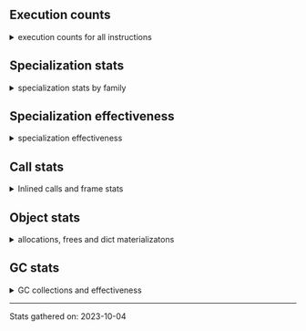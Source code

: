 ## Execution counts

<details>
<summary> execution counts for all instructions </summary>

|Name | Base Count | Head Count | Change | 
|---|---:|---:|---:|
| UNARY_NOT | 50,993,520 | 58,454,074 | 14.6% |
| LOAD_SUPER_ATTR_METHOD | 113,854,781 | 117,812,831 | 3.5% |
| LOAD_SUPER_ATTR | 1,180 | 1,140 | -3.4% |
| POP_JUMP_IF_NONE | 300,166,597 | 308,595,700 | 2.8% |
| STORE_ATTR_INSTANCE_VALUE | 934,384,296 | 960,752,381 | 2.8% |
| POP_JUMP_IF_NOT_NONE | 424,450,764 | 436,001,323 | 2.7% |
| COPY | 1,037,365,883 | 1,059,674,576 | 2.2% |
| LOAD_ATTR_METHOD_WITH_VALUES | 1,815,867,293 | 1,845,060,081 | 1.6% |
| TO_BOOL_BOOL | 3,308,341,415 | 3,359,902,301 | 1.6% |
| COPY_FREE_VARS | 260,146,218 | 264,103,288 | 1.5% |
| LOAD_ATTR_INSTANCE_VALUE | 4,059,822,105 | 4,120,505,159 | 1.5% |
| CALL_PY_EXACT_ARGS | 2,790,806,684 | 2,823,758,346 | 1.2% |
| JUMP_FORWARD | 425,538,840 | 429,603,863 | 1.0% |
| RETURN_VALUE | 2,985,260,922 | 3,014,238,111 | 1.0% |
| POP_TOP | 2,493,461,049 | 2,513,578,240 | 0.8% |
| LOAD_GLOBAL_MODULE | 2,974,794,271 | 2,997,253,527 | 0.8% |
| POP_JUMP_IF_TRUE | 1,493,945,996 | 1,504,318,599 | 0.7% |
| RESUME_CHECK | 5,211,823,755 | 5,244,774,188 | 0.6% |
| LOAD_DEREF | 813,351,374 | 817,305,532 | 0.5% |
| POP_JUMP_IF_FALSE | 8,454,325,049 | 8,493,444,001 | 0.5% |
| LOAD_FAST | 28,940,430,555 | 29,083,743,386 | 0.5% |
| CALL_ISINSTANCE | 789,548,706 | 793,504,410 | 0.5% |
| SWAP | 912,114,216 | 915,537,419 | 0.4% |
| COMPARE_OP_INT | 1,429,502,911 | 1,434,806,988 | 0.4% |
| STORE_FAST | 10,041,947,401 | 10,067,104,636 | 0.3% |
| BINARY_SUBSCR_LIST_INT | 877,946,244 | 880,502,787 | 0.3% |
| RETURN_CONST | 1,329,815,720 | 1,333,796,502 | 0.3% |
| INSTRUMENTED_JUMP_BACKWARD | 7,353 | 7,338 | -0.2% |
| BINARY_OP_SUBTRACT_INT | 474,087,296 | 475,245,515 | 0.2% |
| LOAD_CONST | 9,996,324,239 | 10,017,338,646 | 0.2% |
| INSTRUMENTED_FOR_ITER | 8,373 | 8,358 | -0.2% |
| STORE_SUBSCR_LIST_INT | 302,237,940 | 302,796,780 | 0.2% |
| BINARY_OP | 817,077,333 | 818,617,991 | 0.2% |
| JUMP_BACKWARD | 3,294,874,374 | 3,301,858,376 | 0.2% |
| LOAD_GLOBAL_BUILTIN | 4,135,782,366 | 4,143,735,619 | 0.2% |
| LOAD_FAST_LOAD_FAST | 8,074,517,620 | 8,090,171,437 | 0.2% |
| BINARY_OP_ADD_INT | 2,223,338,361 | 2,226,965,581 | 0.2% |
| FOR_ITER_RANGE | 474,841,778 | 475,543,696 | 0.1% |
| UNARY_INVERT | 11,332,228 | 11,342,555 | 0.1% |
| DELETE_FAST | 370,727 | 370,404 | -0.1% |
| CALL_FUNCTION_EX | 74,229,826 | 74,228,730 | -0.0% |
| STORE_ATTR | 53,862,054 | 53,860,855 | -0.0% |
| UNPACK_SEQUENCE_LIST | 140,237,320 | 140,237,320 | 0.0% |
| CALL_LEN | 323,499,299 | 323,501,132 | 0.0% |
| CALL_LIST_APPEND | 239,880,240 | 239,880,876 | 0.0% |
| UNARY_NEGATIVE | 135,776,400 | 135,776,400 | 0.0% |
| IS_OP | 602,576,225 | 602,599,239 | 0.0% |
| LOAD_GLOBAL | 80,199,306 | 80,198,210 | -0.0% |
| COMPARE_OP_FLOAT | 109,605,279 | 109,608,965 | 0.0% |
| MAKE_CELL | 83,122,535 | 83,121,401 | -0.0% |
| BINARY_SLICE | 245,065,614 | 245,065,617 | 0.0% |
| JUMP_BACKWARD_NO_INTERRUPT | 390,536,056 | 390,536,352 | 0.0% |
| BUILD_CONST_KEY_MAP | 8,840,820 | 8,840,820 | 0.0% |
| BUILD_STRING | 59,030,100 | 59,030,100 | 0.0% |
| LOAD_ATTR_SLOT | 1,332,306,454 | 1,332,318,862 | 0.0% |
| BINARY_SUBSCR | 1,122,684,325 | 1,122,683,449 | -0.0% |
| INSTRUMENTED_RETURN_CONST | 5,460 | 5,460 | 0.0% |
| CONVERT_VALUE | 104,400,060 | 104,400,060 | 0.0% |
| BINARY_OP_SUBTRACT_FLOAT | 269,754,780 | 269,756,823 | 0.0% |
| CALL_BUILTIN_FAST_WITH_KEYWORDS | 52,230,404 | 52,230,067 | -0.0% |
| FOR_ITER_LIST | 1,258,876,591 | 1,258,897,073 | 0.0% |
| UNPACK_SEQUENCE | 14,774,680 | 14,774,680 | 0.0% |
| LOAD_LOCALS | 2,580 | 2,580 | 0.0% |
| COMPARE_OP | 136,978,590 | 136,988,107 | 0.0% |
| LOAD_ATTR_METHOD_LAZY_DICT | 46,645,464 | 46,645,624 | 0.0% |
| FOR_ITER | 296,904,392 | 296,907,474 | 0.0% |
| PUSH_NULL | 1,138,686,453 | 1,138,695,117 | 0.0% |
| BINARY_OP_INPLACE_ADD_UNICODE | 5,925,820 | 5,925,820 | 0.0% |
| CONTAINS_OP | 2,047,666,332 | 2,047,687,356 | 0.0% |
| BUILD_TUPLE | 709,127,341 | 709,134,949 | 0.0% |
| STORE_NAME | 4,800 | 4,800 | 0.0% |
| NOP | 1,482,426,679 | 1,482,459,936 | 0.0% |
| DICT_MERGE | 9,712,600 | 9,712,600 | 0.0% |
| LOAD_BUILD_CLASS | 1,320 | 1,320 | 0.0% |
| STORE_GLOBAL | 6,152,400 | 6,152,400 | 0.0% |
| MAKE_FUNCTION | 93,659,344 | 93,658,911 | -0.0% |
| CALL_STR_1 | 57,098,860 | 57,098,860 | 0.0% |
| CALL_KW | 168,392,138 | 168,393,291 | 0.0% |
| SET_ADD | 3,100,800 | 3,100,800 | 0.0% |
| LOAD_ATTR_MODULE | 336,898,873 | 336,911,361 | 0.0% |
| CALL_TYPE_1 | 342,404,668 | 342,418,492 | 0.0% |
| END_FOR | 57,060,820 | 57,060,820 | 0.0% |
| INSTRUMENTED_JUMP_FORWARD | 14,567,880 | 14,567,880 | 0.0% |
| UNPACK_SEQUENCE_TUPLE | 441,540,926 | 441,540,966 | 0.0% |
| LIST_EXTEND | 47,937,089 | 47,939,303 | 0.0% |
| LOAD_ATTR_CLASS | 136,082,870 | 136,085,982 | 0.0% |
| STORE_SLICE | 117,634,740 | 117,634,740 | 0.0% |
| RETURN_GENERATOR | 250,485,158 | 250,485,162 | 0.0% |
| BINARY_SUBSCR_DICT | 631,199,907 | 631,199,695 | -0.0% |
| SET_UPDATE | 360 | 360 | 0.0% |
| TO_BOOL_INT | 230,943,772 | 230,974,196 | 0.0% |
| STORE_ATTR_SLOT | 1,054,060,265 | 1,054,057,500 | -0.0% |
| LOAD_ATTR_METHOD_NO_DICT | 1,367,329,294 | 1,367,332,922 | 0.0% |
| STORE_SUBSCR_DICT | 199,005,192 | 199,010,519 | 0.0% |
| CALL_METHOD_DESCRIPTOR_NOARGS | 224,534,837 | 224,534,647 | -0.0% |
| BUILD_SET | 1,466,520 | 1,466,520 | 0.0% |
| EXTENDED_ARG | 410,623,740 | 410,623,920 | 0.0% |
| LIST_APPEND | 146,436,892 | 146,440,757 | 0.0% |
| CALL_METHOD_DESCRIPTOR_O | 243,398,373 | 243,396,560 | -0.0% |
| LOAD_ATTR_NONDESCRIPTOR_WITH_VALUES | 143,057,357 | 143,067,680 | 0.0% |
| INSTRUMENTED_POP_JUMP_IF_TRUE | 29,144,373 | 29,144,358 | -0.0% |
| IMPORT_NAME | 1,816,260 | 1,816,260 | 0.0% |
| LOAD_NAME | 9,003,000 | 9,003,000 | 0.0% |
| END_ASYNC_FOR | 6,000,000 | 6,000,000 | 0.0% |
| BINARY_OP_MULTIPLY_INT | 265,876,859 | 265,876,861 | 0.0% |
| DELETE_ATTR | 8,516,097 | 8,516,085 | -0.0% |
| TO_BOOL_NONE | 399,932,638 | 399,932,082 | -0.0% |
| CALL_TUPLE_1 | 21,712,228 | 21,712,256 | 0.0% |
| LOAD_SUPER_ATTR_ATTR | 2,297,460 | 2,297,460 | 0.0% |
| COMPARE_OP_STR | 1,728,108,544 | 1,728,109,628 | 0.0% |
| CALL | 756,217,297 | 756,280,337 | 0.0% |
| STORE_DEREF | 65,104,140 | 65,104,140 | 0.0% |
| RAISE_VARARGS | 2,893,020 | 2,893,020 | 0.0% |
| BINARY_SUBSCR_STR_INT | 1,244,968,220 | 1,244,968,220 | 0.0% |
| BINARY_OP_ADD_FLOAT | 390,243,319 | 390,244,844 | 0.0% |
| TO_BOOL_LIST | 128,869,462 | 128,873,563 | 0.0% |
| INSTRUMENTED_RETURN_VALUE | 72,844,800 | 72,844,800 | 0.0% |
| STORE_ATTR_WITH_HINT | 49,897,723 | 49,897,722 | -0.0% |
| TO_BOOL_ALWAYS_TRUE | 187,647,861 | 187,647,841 | -0.0% |
| FORMAT_SIMPLE | 117,598,680 | 117,598,680 | 0.0% |
| YIELD_VALUE | 957,122,796 | 957,123,092 | 0.0% |
| RERAISE | 8,225,220 | 8,225,220 | 0.0% |
| INTERPRETER_EXIT | 1,283,286,212 | 1,283,303,088 | 0.0% |
| END_SEND | 205,874,597 | 205,874,603 | 0.0% |
| POP_EXCEPT | 16,370,905 | 16,369,050 | -0.0% |
| DICT_UPDATE | 13,140 | 13,140 | 0.0% |
| FORMAT_WITH_SPEC | 2,160 | 2,160 | 0.0% |
| BINARY_OP_ADD_UNICODE | 75,260,080 | 75,260,080 | 0.0% |
| UNPACK_SEQUENCE_TWO_TUPLE | 601,498,149 | 601,502,562 | 0.0% |
| FOR_ITER_TUPLE | 417,784,236 | 417,797,050 | 0.0% |
| BEFORE_ASYNC_WITH | 120 | 120 | 0.0% |
| CALL_ALLOC_AND_ENTER_INIT | 68,931,386 | 68,939,030 | 0.0% |
| WITH_EXCEPT_START | 4,320 | 4,320 | 0.0% |
| INSTRUMENTED_POP_JUMP_IF_FALSE | 349,645,080 | 349,645,080 | 0.0% |
| CALL_METHOD_DESCRIPTOR_FAST_WITH_KEYWORDS | 80,326,864 | 80,326,842 | -0.0% |
| CHECK_EXC_MATCH | 16,003,049 | 16,000,985 | -0.0% |
| LOAD_FAST_AND_CLEAR | 50,670,060 | 50,674,643 | 0.0% |
| IMPORT_FROM | 1,852,680 | 1,852,680 | 0.0% |
| STORE_FAST_STORE_FAST | 1,553,926,109 | 1,553,930,522 | 0.0% |
| CALL_BUILTIN_O | 826,989,818 | 826,991,009 | 0.0% |
| INSTRUMENTED_RESUME | 72,852,120 | 72,852,120 | 0.0% |
| DELETE_SUBSCR | 132,226,917 | 132,226,911 | -0.0% |
| INSTRUMENTED_POP_JUMP_IF_NONE | 43,702,080 | 43,702,080 | 0.0% |
| BINARY_OP_MULTIPLY_FLOAT | 827,611,045 | 827,611,264 | 0.0% |
| RESUME | 5,700 | 5,700 | 0.0% |
| GET_AITER | 6,000,000 | 6,000,000 | 0.0% |
| STORE_SUBSCR | 326,843,333 | 326,843,333 | 0.0% |
| BUILD_SLICE | 158,746,079 | 158,746,081 | 0.0% |
| LOAD_ATTR_WITH_HINT | 330,715,356 | 330,715,353 | -0.0% |
| BUILD_LIST | 294,672,130 | 294,680,919 | 0.0% |
| DELETE_DEREF | 1,200 | 1,200 | 0.0% |
| PUSH_EXC_INFO | 16,370,905 | 16,369,050 | -0.0% |
| GET_YIELD_FROM_ITER | 27,169,140 | 27,169,140 | 0.0% |
| LOAD_ATTR | 1,293,926,946 | 1,293,985,571 | 0.0% |
| BEFORE_WITH | 6,027,291 | 6,030,021 | 0.0% |
| LOAD_ATTR_NONDESCRIPTOR_NO_DICT | 22,348,920 | 22,348,920 | 0.0% |
| LOAD_FAST_CHECK | 8,148,063 | 8,149,579 | 0.0% |
| STORE_FAST_LOAD_FAST | 135,913,320 | 135,912,840 | -0.0% |
| LOAD_ATTR_PROPERTY | 50,194,544 | 50,192,788 | -0.0% |
| CALL_BOUND_METHOD_EXACT_ARGS | 166,211,563 | 166,211,381 | -0.0% |
| TO_BOOL | 233,084,766 | 233,086,106 | 0.0% |
| CALL_METHOD_DESCRIPTOR_FAST | 363,941,674 | 363,952,703 | 0.0% |
| CALL_PY_WITH_DEFAULTS | 158,245,165 | 158,261,695 | 0.0% |
| GET_ANEXT | 100,136,760 | 100,136,760 | 0.0% |
| UNPACK_EX | 501,000 | 501,000 | 0.0% |
| LOAD_FROM_DICT_OR_DEREF | 2,580 | 2,580 | 0.0% |
| FOR_ITER_GEN | 163,187,260 | 163,187,260 | 0.0% |
| GET_AWAITABLE | 84,577,937 | 84,577,943 | 0.0% |
| SEND | 112,328,358 | 112,328,362 | 0.0% |
| TO_BOOL_STR | 67,432,200 | 67,432,200 | 0.0% |
| CALL_BUILTIN_FAST | 945,080,235 | 945,087,678 | 0.0% |
| MAP_ADD | 40,750,380 | 40,750,380 | 0.0% |
| CALL_INTRINSIC_1 | 147,718,857 | 147,718,069 | -0.0% |
| SEND_GEN | 490,119,935 | 490,120,233 | 0.0% |
| CALL_BUILTIN_CLASS | 120,269,725 | 120,274,335 | 0.0% |
| SET_FUNCTION_ATTRIBUTE | 82,582,189 | 82,581,378 | -0.0% |
| BINARY_SUBSCR_GETITEM | 145,986,780 | 145,986,780 | 0.0% |
| INSTRUMENTED_POP_JUMP_IF_NOT_NONE | 480 | 480 | 0.0% |
| BINARY_SUBSCR_TUPLE_INT | 225,257,300 | 225,257,300 | 0.0% |
| CLEANUP_THROW | 240 | 240 | 0.0% |
| BUILD_MAP | 56,683,727 | 56,689,841 | 0.0% |
| EXIT_INIT_CHECK | 67,218,866 | 67,226,510 | 0.0% |
| GET_ITER | 593,634,178 | 593,787,111 | 0.0% |


</details>

## Specialization stats

<details>
<summary> specialization stats by family </summary>

### BINARY_OP

<details>
<summary> specialization stats for BINARY_OP family </summary>

|Kind | Base Count | Base Ratio | Head Count | Head Ratio | 
|---|---|---|---|---|
| specialization.deferred |    815973068 | 15.3% |    817513296 | 15.3% |
| specialization.deopt |       712800 | 0.0% |       712800 | 0.0% |
|          hit |   4494318060 | 84.0% |   4499107288 | 84.0% |
|         miss |     37779500 | 0.7% |     37779500 | 0.7% |

#### Specialization attempts

| | Base Count | Base Ratio | Head Count | Head Ratio | 
|---|---:|---:|---:|---:|
| Success | 716,144 | 39.4% | 716,145 | 39.4% |
| Failure | 1,100,921 | 60.6% | 1,101,350 | 60.6% |

|Failure kind | Base Count | Base Ratio | Head Count | Head Ratio | 
|---|---:|---:|---:|---:|
| subtract different types | 578,820 | 52.6% | 578,820 | 52.6% |
| multiply different types | 170,998 | 15.5% | 171,006 | 15.5% |
| add different types | 151,660 | 13.8% | 151,660 | 13.8% |
| remainder | 33,085 | 3.0% | 33,087 | 3.0% |
| floor divide | 32,620 | 3.0% | 32,780 | 3.0% |
| add other | 26,880 | 2.4% | 26,880 | 2.4% |
| and int | 24,728 | 2.2% | 24,902 | 2.3% |
| lshift | 18,620 | 1.7% | 18,620 | 1.7% |
| rshift | 16,540 | 1.5% | 16,540 | 1.5% |
| true divide different types | 14,340 | 1.3% | 14,340 | 1.3% |
| xor | 10,640 | 1.0% | 10,720 | 1.0% |
| true divide float | 6,640 | 0.6% | 6,640 | 0.6% |
| subtract other | 5,440 | 0.5% | 5,440 | 0.5% |
| power | 3,640 | 0.3% | 3,640 | 0.3% |
| or | 3,350 | 0.3% | 3,355 | 0.3% |
| multiply other | 1,060 | 0.1% | 1,060 | 0.1% |
| true divide other | 980 | 0.1% | 980 | 0.1% |
| and other | 820 | 0.1% | 820 | 0.1% |
| and different types | 60 | 0.0% | 60 | 0.0% |


</details>

### STORE_ATTR

<details>
<summary> specialization stats for STORE_ATTR family </summary>

|Kind | Base Count | Base Ratio | Head Count | Head Ratio | 
|---|---|---|---|---|
| specialization.deferred |     53810468 | 2.6% |     53809568 | 2.5% |
| specialization.deopt |      3422281 | 0.2% |      3532915 | 0.2% |
|          hit |   1856957743 | 88.8% |   1877454710 | 88.6% |
|         miss |    181384541 | 8.7% |    187252893 | 8.8% |

#### Specialization attempts

| | Base Count | Base Ratio | Head Count | Head Ratio | 
|---|---:|---:|---:|---:|
| Success | 3,438,947 | 99.0% | 3,549,282 | 99.0% |
| Failure | 34,920 | 1.0% | 34,920 | 1.0% |

|Failure kind | Base Count | Base Ratio | Head Count | Head Ratio | 
|---|---:|---:|---:|---:|
| class attr simple | 17,140 | 49.1% | 17,140 | 49.1% |
| not in dict | 7,820 | 22.4% | 7,820 | 22.4% |
| overriding descriptor | 5,500 | 15.8% | 5,500 | 15.8% |
| not in keys | 1,120 | 3.2% | 1,120 | 3.2% |
| property | 980 | 2.8% | 980 | 2.8% |
| no dict | 860 | 2.5% | 860 | 2.5% |
| overridden | 640 | 1.8% | 640 | 1.8% |
| not managed dict | 340 | 1.0% | 340 | 1.0% |
| non object slot | 280 | 0.8% | 280 | 0.8% |
| method | 240 | 0.7% | 240 | 0.7% |


</details>

### JUMP_BACKWARD

<details>
<summary> specialization stats for JUMP_BACKWARD family </summary>

|Kind | Base Count | Base Ratio | Head Count | Head Ratio | 
|---|---|---|---|---|


</details>

### CALL

<details>
<summary> specialization stats for CALL family </summary>

|Kind | Base Count | Base Ratio | Head Count | Head Ratio | 
|---|---|---|---|---|
| specialization.deferred |    755875549 | 8.7% |    755939264 | 8.6% |
| specialization.deopt |      3144404 | 0.0% |      3193918 | 0.0% |
|          hit |   7812431940 | 89.4% |   7846777231 | 89.4% |
|         miss |    166761471 | 1.9% |    169385773 | 1.9% |

#### Specialization attempts

| | Base Count | Base Ratio | Head Count | Head Ratio | 
|---|---:|---:|---:|---:|
| Success | 3,181,745 | 91.3% | 3,230,537 | 91.4% |
| Failure | 304,407 | 8.7% | 304,454 | 8.6% |

|Failure kind | Base Count | Base Ratio | Head Count | Head Ratio | 
|---|---:|---:|---:|---:|
| meth descr method fastcall keywords | 65,480 | 21.5% | 65,480 | 21.5% |
| code complex parameters | 51,564 | 16.9% | 51,566 | 16.9% |
| no dict | 45,840 | 15.1% | 45,840 | 15.1% |
| cfunc varargs keywords | 22,544 | 7.4% | 22,561 | 7.4% |
| meth descr varargs | 21,310 | 7.0% | 21,307 | 7.0% |
| class no vectorcall | 20,506 | 6.7% | 20,508 | 6.7% |
| cfunc noargs | 20,034 | 6.6% | 20,050 | 6.6% |
| other | 10,624 | 3.5% | 10,634 | 3.5% |
| init not python | 10,420 | 3.4% | 10,420 | 3.4% |
| class mutable | 8,268 | 2.7% | 8,269 | 2.7% |
| cmethod | 5,500 | 1.8% | 5,500 | 1.8% |
| meth descr varargs keywords | 5,225 | 1.7% | 5,218 | 1.7% |
| init not simple | 3,640 | 1.2% | 3,640 | 1.2% |
| bound method | 3,363 | 1.1% | 3,365 | 1.1% |
| cfunc varargs | 2,940 | 1.0% | 2,940 | 1.0% |
| method wrapper | 2,462 | 0.8% | 2,468 | 0.8% |
| wrong number arguments | 2,180 | 0.7% | 2,180 | 0.7% |
| operator wrapper | 1,487 | 0.5% | 1,488 | 0.5% |
| str | 1,020 | 0.3% | 1,020 | 0.3% |


</details>

### LOAD_GLOBAL

<details>
<summary> specialization stats for LOAD_GLOBAL family </summary>

|Kind | Base Count | Base Ratio | Head Count | Head Ratio | 
|---|---|---|---|---|
| specialization.deferred |     80158624 | 1.1% |     80158632 | 1.1% |
| specialization.deopt |          390 | 0.0% |          390 | 0.0% |
|          hit |   7110550691 | 98.9% |   7140964530 | 98.9% |
|         miss |        25946 | 0.0% |        24616 | 0.0% |

#### Specialization attempts

| | Base Count | Base Ratio | Head Count | Head Ratio | 
|---|---:|---:|---:|---:|
| Success | 41,072 | 100.0% | 39,968 | 100.0% |
| Failure | 0 | 0.0% | 0 | 0.0% |

|Failure kind | Base Count | Base Ratio | Head Count | Head Ratio | 
|---|---:|---:|---:|---:|


</details>

### BINARY_SLICE

<details>
<summary> specialization stats for BINARY_SLICE family </summary>

|Kind | Base Count | Base Ratio | Head Count | Head Ratio | 
|---|---|---|---|---|


</details>

### POP_JUMP_IF_NOT_NONE

<details>
<summary> specialization stats for POP_JUMP_IF_NOT_NONE family </summary>

|Kind | Base Count | Base Ratio | Head Count | Head Ratio | 
|---|---|---|---|---|


</details>

### BINARY_SUBSCR

<details>
<summary> specialization stats for BINARY_SUBSCR family </summary>

|Kind | Base Count | Base Ratio | Head Count | Head Ratio | 
|---|---|---|---|---|
| specialization.deferred |   1122393107 | 26.4% |   1122392231 | 26.4% |
| specialization.deopt |        63520 | 0.0% |        63520 | 0.0% |
|          hit |   3121984891 | 73.5% |   3124541222 | 73.5% |
|         miss |      3373560 | 0.1% |      3373560 | 0.1% |

#### Specialization attempts

| | Base Count | Base Ratio | Head Count | Head Ratio | 
|---|---:|---:|---:|---:|
| Success | 65,159 | 18.4% | 65,159 | 18.4% |
| Failure | 289,579 | 81.6% | 289,579 | 81.6% |

|Failure kind | Base Count | Base Ratio | Head Count | Head Ratio | 
|---|---:|---:|---:|---:|
| array int | 112,980 | 39.0% | 112,980 | 39.0% |
| other | 76,520 | 26.4% | 76,520 | 26.4% |
| out of range | 42,420 | 14.6% | 42,420 | 14.6% |
| buffer int | 27,579 | 9.5% | 27,579 | 9.5% |
| list slice | 25,560 | 8.8% | 25,560 | 8.8% |
| sequence int | 2,920 | 1.0% | 2,920 | 1.0% |
| code complex parameters | 1,340 | 0.5% | 1,340 | 0.5% |
| buffer slice | 180 | 0.1% | 180 | 0.1% |
| tuple slice | 60 | 0.0% | 60 | 0.0% |
| string slice | 20 | 0.0% | 20 | 0.0% |


</details>

### POP_JUMP_IF_NONE

<details>
<summary> specialization stats for POP_JUMP_IF_NONE family </summary>

|Kind | Base Count | Base Ratio | Head Count | Head Ratio | 
|---|---|---|---|---|


</details>

### UNPACK_SEQUENCE

<details>
<summary> specialization stats for UNPACK_SEQUENCE family </summary>

|Kind | Base Count | Base Ratio | Head Count | Head Ratio | 
|---|---|---|---|---|
| specialization.deferred |     14772420 | 1.2% |     14772420 | 1.2% |
| specialization.deopt |        48080 | 0.0% |        48080 | 0.0% |
|          hit |   1180728695 | 98.6% |   1180733148 | 98.6% |
|         miss |      2547700 | 0.2% |      2547700 | 0.2% |

#### Specialization attempts

| | Base Count | Base Ratio | Head Count | Head Ratio | 
|---|---:|---:|---:|---:|
| Success | 49,920 | 99.2% | 49,920 | 99.2% |
| Failure | 420 | 0.8% | 420 | 0.8% |

|Failure kind | Base Count | Base Ratio | Head Count | Head Ratio | 
|---|---:|---:|---:|---:|
| sequence | 180 | 42.9% | 180 | 42.9% |
| iterator | 160 | 38.1% | 160 | 38.1% |
| other | 80 | 19.0% | 80 | 19.0% |


</details>

### COMPARE_OP

<details>
<summary> specialization stats for COMPARE_OP family </summary>

|Kind | Base Count | Base Ratio | Head Count | Head Ratio | 
|---|---|---|---|---|
| specialization.deferred |    136867412 | 4.0% |    136877259 | 4.0% |
| specialization.deopt |        23715 | 0.0% |        23705 | 0.0% |
|          hit |   3265958663 | 95.9% |   3271267685 | 95.9% |
|         miss |      1258071 | 0.0% |      1257896 | 0.0% |

#### Specialization attempts

| | Base Count | Base Ratio | Head Count | Head Ratio | 
|---|---:|---:|---:|---:|
| Success | 27,168 | 20.1% | 27,116 | 20.2% |
| Failure | 107,725 | 79.9% | 107,437 | 79.8% |

|Failure kind | Base Count | Base Ratio | Head Count | Head Ratio | 
|---|---:|---:|---:|---:|
| big int | 45,009 | 41.8% | 44,708 | 41.6% |
| different types | 24,585 | 22.8% | 24,584 | 22.9% |
| baseobject | 13,020 | 12.1% | 13,020 | 12.1% |
| float long | 8,842 | 8.2% | 8,845 | 8.2% |
| set | 6,620 | 6.1% | 6,620 | 6.2% |
| other | 2,880 | 2.7% | 2,880 | 2.7% |
| bool | 2,329 | 2.2% | 2,340 | 2.2% |
| tuple | 2,140 | 2.0% | 2,140 | 2.0% |
| list | 1,020 | 0.9% | 1,020 | 0.9% |
| bytes | 980 | 0.9% | 980 | 0.9% |
| long float | 160 | 0.1% | 160 | 0.1% |
| string | 140 | 0.1% | 140 | 0.1% |


</details>

### FOR_ITER

<details>
<summary> specialization stats for FOR_ITER family </summary>

|Kind | Base Count | Base Ratio | Head Count | Head Ratio | 
|---|---|---|---|---|
| specialization.deferred |    296808834 | 11.4% |    296811898 | 11.4% |
| specialization.deopt |      2480532 | 0.1% |      2480526 | 0.1% |
|          hit |   2183219536 | 83.6% |   2183955118 | 83.6% |
|         miss |    131470329 | 5.0% |    131469961 | 5.0% |

#### Specialization attempts

| | Base Count | Base Ratio | Head Count | Head Ratio | 
|---|---:|---:|---:|---:|
| Success | 2,481,172 | 96.3% | 2,481,165 | 96.3% |
| Failure | 94,918 | 3.7% | 94,937 | 3.7% |

|Failure kind | Base Count | Base Ratio | Head Count | Head Ratio | 
|---|---:|---:|---:|---:|
| enumerate | 22,920 | 24.1% | 22,920 | 24.1% |
| dict items | 18,000 | 19.0% | 18,000 | 19.0% |
| seq iter | 15,120 | 15.9% | 15,120 | 15.9% |
| set | 10,938 | 11.5% | 10,957 | 11.5% |
| other | 8,760 | 9.2% | 8,760 | 9.2% |
| dict values | 5,040 | 5.3% | 5,040 | 5.3% |
| reversed list | 3,920 | 4.1% | 3,920 | 4.1% |
| zip | 3,200 | 3.4% | 3,200 | 3.4% |
| ascii string | 2,680 | 2.8% | 2,680 | 2.8% |
| dict keys | 1,900 | 2.0% | 1,900 | 2.0% |
| itertools | 1,680 | 1.8% | 1,680 | 1.8% |
| map | 600 | 0.6% | 600 | 0.6% |
| callable | 120 | 0.1% | 120 | 0.1% |
| bytes | 40 | 0.0% | 40 | 0.0% |


</details>

### LOAD_SUPER_ATTR

<details>
<summary> specialization stats for LOAD_SUPER_ATTR family </summary>

|Kind | Base Count | Base Ratio | Head Count | Head Ratio | 
|---|---|---|---|---|
|          hit |    116152241 | 100.0% |    120110291 | 100.0% |

#### Specialization attempts

| | Base Count | Base Ratio | Head Count | Head Ratio | 
|---|---:|---:|---:|---:|
| Success | 1,180 | 100.0% | 1,140 | 100.0% |
| Failure | 0 | 0.0% | 0 | 0.0% |

|Failure kind | Base Count | Base Ratio | Head Count | Head Ratio | 
|---|---:|---:|---:|---:|


</details>

### STORE_SUBSCR

<details>
<summary> specialization stats for STORE_SUBSCR family </summary>

|Kind | Base Count | Base Ratio | Head Count | Head Ratio | 
|---|---|---|---|---|
| specialization.deferred |    326756687 | 39.5% |    326756686 | 39.4% |
| specialization.deopt |           40 | 0.0% |           40 | 0.0% |
|          hit |    501240912 | 60.5% |    501805079 | 60.6% |
|         miss |         2220 | 0.0% |         2220 | 0.0% |

#### Specialization attempts

| | Base Count | Base Ratio | Head Count | Head Ratio | 
|---|---:|---:|---:|---:|
| Success | 626 | 0.7% | 627 | 0.7% |
| Failure | 86,060 | 99.3% | 86,060 | 99.3% |

|Failure kind | Base Count | Base Ratio | Head Count | Head Ratio | 
|---|---:|---:|---:|---:|
| array int | 45,640 | 53.0% | 45,640 | 53.0% |
| dict subclass no override | 20,340 | 23.6% | 20,340 | 23.6% |
| py simple | 13,580 | 15.8% | 13,580 | 15.8% |
| bytearray int | 5,200 | 6.0% | 5,200 | 6.0% |
| out of range | 1,020 | 1.2% | 1,020 | 1.2% |
| other | 240 | 0.3% | 240 | 0.3% |
| list slice | 40 | 0.0% | 40 | 0.0% |


</details>

### POP_JUMP_IF_FALSE

<details>
<summary> specialization stats for POP_JUMP_IF_FALSE family </summary>

|Kind | Base Count | Base Ratio | Head Count | Head Ratio | 
|---|---|---|---|---|


</details>

### STORE_SLICE

<details>
<summary> specialization stats for STORE_SLICE family </summary>

|Kind | Base Count | Base Ratio | Head Count | Head Ratio | 
|---|---|---|---|---|


</details>

### LOAD_ATTR

<details>
<summary> specialization stats for LOAD_ATTR family </summary>

|Kind | Base Count | Base Ratio | Head Count | Head Ratio | 
|---|---|---|---|---|
| specialization.deferred |   1293378512 | 11.8% |   1293437306 | 11.7% |
| specialization.deopt |      9563759 | 0.1% |     10275205 | 0.1% |
|          hit |   9134257986 | 83.5% |   9186461909 | 83.3% |
|         miss |    507010544 | 4.6% |    544722823 | 4.9% |

#### Specialization attempts

| | Base Count | Base Ratio | Head Count | Head Ratio | 
|---|---:|---:|---:|---:|
| Success | 9,615,033 | 95.1% | 10,326,286 | 95.4% |
| Failure | 497,160 | 4.9% | 497,184 | 4.6% |

|Failure kind | Base Count | Base Ratio | Head Count | Head Ratio | 
|---|---:|---:|---:|---:|
| has managed dict | 142,220 | 28.6% | 142,220 | 28.6% |
| metaclass attribute | 99,388 | 20.0% | 99,392 | 20.0% |
| not managed dict | 97,383 | 19.6% | 97,393 | 19.6% |
| method | 54,636 | 11.0% | 54,635 | 11.0% |
| shadowed | 42,075 | 8.5% | 42,080 | 8.5% |
| non object slot | 27,920 | 5.6% | 27,920 | 5.6% |
| class method obj | 10,000 | 2.0% | 10,000 | 2.0% |
| class attr descriptor | 5,780 | 1.2% | 5,780 | 1.2% |
| overridden | 4,720 | 0.9% | 4,720 | 0.9% |
| non overriding descriptor | 4,036 | 0.8% | 4,040 | 0.8% |
| mutable class | 2,500 | 0.5% | 2,500 | 0.5% |
| module attr not found | 2,420 | 0.5% | 2,420 | 0.5% |
| class attr simple | 2,042 | 0.4% | 2,044 | 0.4% |
| not in keys | 1,680 | 0.3% | 1,680 | 0.3% |
| builtin class method | 360 | 0.1% | 360 | 0.1% |


</details>

### POP_JUMP_IF_TRUE

<details>
<summary> specialization stats for POP_JUMP_IF_TRUE family </summary>

|Kind | Base Count | Base Ratio | Head Count | Head Ratio | 
|---|---|---|---|---|


</details>

### TO_BOOL

<details>
<summary> specialization stats for TO_BOOL family </summary>

|Kind | Base Count | Base Ratio | Head Count | Head Ratio | 
|---|---|---|---|---|
| specialization.deferred |    232627062 | 5.1% |    232628410 | 5.0% |
| specialization.deopt |      1818378 | 0.0% |      1818377 | 0.0% |
|          hit |   4226762148 | 92.8% |   4278356910 | 92.8% |
|         miss |     96405200 | 2.1% |     96405273 | 2.1% |

#### Specialization attempts

| | Base Count | Base Ratio | Head Count | Head Ratio | 
|---|---:|---:|---:|---:|
| Success | 1,829,291 | 80.4% | 1,829,286 | 80.4% |
| Failure | 446,791 | 19.6% | 446,787 | 19.6% |

|Failure kind | Base Count | Base Ratio | Head Count | Head Ratio | 
|---|---:|---:|---:|---:|
| number | 135,740 | 30.4% | 135,740 | 30.4% |
| other | 125,940 | 28.2% | 125,940 | 28.2% |
| tuple | 74,760 | 16.7% | 74,760 | 16.7% |
| mapping | 65,394 | 14.6% | 65,397 | 14.6% |
| dict | 16,900 | 3.8% | 16,900 | 3.8% |
| bytes | 10,678 | 2.4% | 10,671 | 2.4% |
| set | 9,420 | 2.1% | 9,420 | 2.1% |
| sequence | 6,959 | 1.6% | 6,959 | 1.6% |
| float | 640 | 0.1% | 640 | 0.1% |
| bytearray | 280 | 0.1% | 280 | 0.1% |
| memory view | 80 | 0.0% | 80 | 0.0% |


</details>

### SEND

<details>
<summary> specialization stats for SEND family </summary>

|Kind | Base Count | Base Ratio | Head Count | Head Ratio | 
|---|---|---|---|---|
| specialization.deferred |    112299958 | 18.6% |    112299962 | 18.6% |
|          hit |    490119935 | 81.4% |    490120233 | 81.4% |

#### Specialization attempts

| | Base Count | Base Ratio | Head Count | Head Ratio | 
|---|---:|---:|---:|---:|
| Success | 260 | 0.9% | 260 | 0.9% |
| Failure | 28,140 | 99.1% | 28,140 | 99.1% |

|Failure kind | Base Count | Base Ratio | Head Count | Head Ratio | 
|---|---:|---:|---:|---:|
| async generator send | 24,440 | 86.9% | 24,440 | 86.9% |
| other | 3,660 | 13.0% | 3,660 | 13.0% |
| list | 40 | 0.1% | 40 | 0.1% |


</details>


</details>

## Specialization effectiveness

<details>
<summary> specialization effectiveness </summary>

|Instructions | Base Count | Base Ratio | Head Count | Head Ratio | 
|---|---:|---:|---:|---:|
| Basic | 82,250,573,923 | 53.6% | 82,554,262,688 | 53.5% |
| Not specialized | 20,703,616,601 | 13.5% | 20,827,948,098 | 13.5% |
| Specialized | 50,542,172,689 | 32.9% | 50,782,094,945 | 32.9% |


</details>

## Call stats

<details>
<summary> Inlined calls and frame stats </summary>

| | Base Count | Base Ratio | Head Count | Head Ratio | 
|---|---:|---:|---:|---:|
| Frames pushed | 4,401,136,085 | 79.4% | 4,434,093,866 | 79.5% |
| Calls to Python functions inlined | 4,249,870,340 | 76.7% | 4,282,803,897 | 76.8% |
| Calls to PyEval_EvalDefault | 1,291,654,713 | 23.3% | 1,291,671,593 | 23.2% |
| Calls via PyEval_EvalFrame (total) | 1,291,654,713 | 23.3% | 1,291,671,593 | 23.2% |
| Calls via PyEval_EvalFrame (vector) | 737,352,214 | 13.3% | 737,369,092 | 13.2% |
| Calls via PyEval_EvalFrame (function vectorcall) | 733,386,754 | 13.2% | 733,403,632 | 13.2% |
| Calls via PyEval_EvalFrame (generator) | 554,302,499 | 10.0% | 554,302,501 | 9.9% |
| Calls via PyEval_EvalFrame (slot) | 188,925,663 | 3.4% | 188,927,109 | 3.4% |
| Calls via PyEval_EvalFrame (api) | 124,981,950 | 2.3% | 124,986,905 | 2.2% |
| Calls via PyEval_EvalFrame (method) | 93,801,283 | 1.7% | 93,800,909 | 1.7% |
| Frame objects created | 58,425,293 | 1.1% | 58,423,558 | 1.0% |
| Calls via PyEval_EvalFrame (function ex) | 9,425,140 | 0.2% | 9,425,140 | 0.2% |
| Calls via PyEval_EvalFrame (legacy) | 3,964,140 | 0.1% | 3,964,140 | 0.1% |
| Calls via PyEval_EvalFrame (build class) | 1,320 | 0.0% | 1,320 | 0.0% |


</details>

## Object stats

<details>
<summary> allocations, frees and dict materializatons </summary>

| | Base Count | Base Ratio | Head Count | Head Ratio | 
|---|---:|---:|---:|---:|
| Allocations from freelist | 4,153,660,488 | 34.3% | 4,153,753,092 | 34.3% |
| Frees to freelist | 4,157,539,524 |  | 4,157,634,906 |  |
| Allocations | 7,963,206,621 | 65.7% | 7,966,832,265 | 65.7% |
| Allocations to 512 bytes | 7,882,221,555 | 65.1% | 7,885,847,678 | 65.1% |
| Allocations to 4 kbytes | 65,952,084 | 0.5% | 65,952,024 | 0.5% |
| Allocations over 4 kbytes | 15,032,982 | 0.1% | 15,032,563 | 0.1% |
| Frees | 8,215,295,633 |  | 8,218,938,671 |  |
| New values | 57,253,640 |  | 57,253,640 |  |
| Interpreter increfs | 58,154,596,236 | 78.0% | 58,403,661,318 | 78.1% |
| Interpreter decrefs | 67,289,384,032 | 78.2% | 67,565,946,895 | 78.2% |
| Increfs | 16,367,623,053 | 22.0% | 16,416,459,711 | 21.9% |
| Decrefs | 18,757,285,878 | 21.8% | 18,782,324,993 | 21.8% |
| Materialize dict (on request) | 3,977,540 | 6.9% | 3,977,540 | 6.9% |
| Materialize dict (new key) | 142,460 | 0.2% | 142,460 | 0.2% |
| Materialize dict (too big) | 0 | 0.0% | 0 | 0.0% |
| Materialize dict (str subclass) | 0 | 0.0% | 0 | 0.0% |
| Dematerialize dict | 1,522,720 | 2.7% | 1,522,720 | 2.7% |
| Method cache hits | 2,093,457,277 |  | 2,130,355,790 |  |
| Method cache misses | 50,111,488 |  | 56,846,547 |  |
| Method cache collisions | 55,427,865 |  | 64,839,792 |  |
| Method cache dunder hits | 2,182,452,719 |  | 2,179,816,037 |  |
| Method cache dunder misses | 5,562,329 |  | 8,241,563 |  |


</details>

## GC stats

<details>
<summary> GC collections and effectiveness </summary>

|Generation | Base collections | Head collections | Base objects collected | Head objects collected | Base object visits | Head object visits | 
|---:|---:|---:|---:|---:|---:|---:|
| 0 | 343,720 | 33,974,008 | 3,509,925,286 | 343,775 | 33,975,856 | 3,507,848,218 |
| 1 | 30,459 | 50,934,451 | 2,639,971,000 | 30,468 | 50,934,440 | 2,640,787,112 |
| 2 | 14,181 | 41,493,753 | 9,734,401,390 | 14,188 | 41,493,984 | 9,737,708,590 |


</details>

---
Stats gathered on: 2023-10-04
